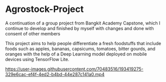 # Agrostock-Project
A continuation of a group project from Bangkit Academy Capstone, which I continue to develop and finished by myself with changes and done with consent of other members

This project aims to help people differentiate a fresh foodstuffs that include foods such as apples, bananas, capsicums, tomatoes, bitter gourds, and oranges with the help of a Deep Learning model deployed on mobile devices using TensorFlow Lite.  


https://user-images.githubusercontent.com/70483516/193419275-329e6cac-ef4f-4ed2-b4bd-44e287c141a0.mp4




